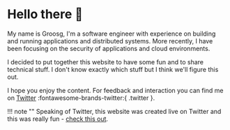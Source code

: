 # Hello there :wave:

My name is Groosg, I'm a software engineer with experience on building and
running applications and distributed systems. More recently, I have been
focusing on the security of applications and cloud environments.

I decided to put together this website to have some fun and to share technical
stuff. I don't know exactly which stuff but I think we'll figure this out.

I hope you enjoy the content. For feedback and interaction you can find me
on [Twitter](https://twitter.com/gr00sg) :fontawesome-brands-twitter:{ .twitter }.

!!! note ""
    Speaking of Twitter, this website was created live on Twitter and this was really fun
    - [check this out](https://twitter.com/gr00sg/status/1558226720309780480).
